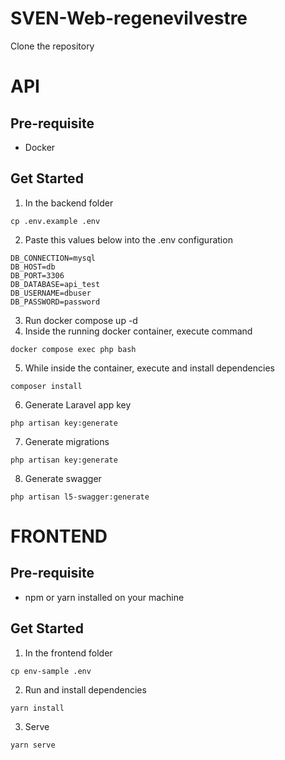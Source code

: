 # SVEN-Web-regenevilvestre
Clone the repository

# API
## Pre-requisite
- Docker

## Get Started
1. In the backend folder
```
cp .env.example .env
```
2. Paste this values below into the .env configuration
```
DB_CONNECTION=mysql
DB_HOST=db
DB_PORT=3306
DB_DATABASE=api_test
DB_USERNAME=dbuser
DB_PASSWORD=password
```
3. Run docker compose up -d
4. Inside the running docker container, execute command
```
docker compose exec php bash
```
5. While inside the container, execute and install dependencies
```
composer install
```
6. Generate Laravel app key
```
php artisan key:generate
```
7. Generate migrations
```
php artisan key:generate
```
8. Generate swagger
```
php artisan l5-swagger:generate
```

# FRONTEND
## Pre-requisite
- npm or yarn installed on your machine

## Get Started
1. In the frontend folder
```
cp env-sample .env
```
2. Run and install dependencies
```
yarn install
```
3. Serve
```
yarn serve
```
